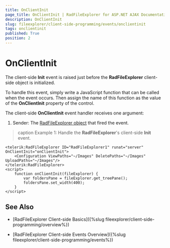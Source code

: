 ```yaml
---
title: OnClientInit
page_title: OnClientInit | RadFileExplorer for ASP.NET AJAX Documentation
description: OnClientInit
slug: fileexplorer/client-side-programming/events/onclientinit
tags: onclientinit
published: True
position: 2
---
```


# OnClientInit

The client-side **Init** event is raised just before the **RadFileExplorer** client-side object is initialized.

To handle this event, simply write a JavaScript function that can be called when the event occurs. Then assign the name of this function as the value of the **OnClientInit** property of the control.

The client-side **OnClientInit** event handler receives one argument:

1. Sender: The [RadFileExplorer object](https://docs.telerik.com/devtools/aspnet-ajax/api/client/Telerik.Web.UI.RadFileExplorer) that fired the event.

>caption Example 1: Handle the **RadFileExplorer**'s client-side **Init** event.

````ASP.NET
<telerik:RadFileExplorer ID="RadFileExplorer1" runat="server" OnClientInit="onClientInit">
    <Configuration ViewPaths="~/Images" DeletePaths="~/Images" UploadPaths="~/Images"/>
</telerik:RadFileExplorer>
<script>
    function onClientInit(fileExplorer) {
        var foldersPane = fileExplorer.get_treePane();
        foldersPane.set_width(400);
    }
</script>
````

## See Also

 * [RadFileExplorer Client-side Basics]({%slug fileexplorer/client-side-programming/overview%})

 * [RadFileExplorer Client-side Events Overview]({%slug fileexplorer/client-side-programming/events%})
